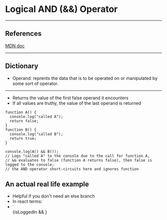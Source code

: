 # Logical AND (&&) Operator

---

## References

[MDN doc](https://developer.mozilla.org/en-US/docs/Web/JavaScript/Reference/Operators/Logical_AND)

---

## Dictionary

- Operand: reprents the data that is to be operated on or manipulated by some sort of operator.

---

- Returns the value of the first false operand it encounters
- If all values are truthy, the value of the last operand is returned

```
function A() {
  console.log("called A");
  return false;
}
function B() {
  console.log("called B");
  return true;
}

console.log(A() && B());
// Logs "called A" to the console due to the call for function A,
// && evaluates to false (function A returns false), then false is logged to the console;
// the AND operator short-circuits here and ignores function
```

## An actual real life example

- Helpful if you don't need an else branch
- In react terms:
- `<main>{isLoggedIn && <AdminPanel />}</main>
